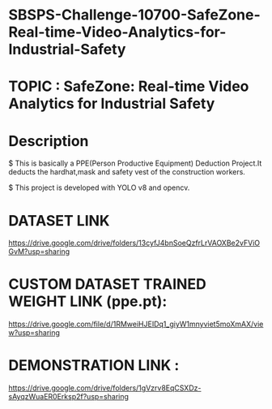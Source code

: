 # SBSPS-Challenge-10700-SafeZone-Real-time-Video-Analytics-for-Industrial-Safety

# TOPIC : SafeZone: Real-time Video Analytics for Industrial Safety

# Description
$ This is basically a PPE(Person Productive Equipment) Deduction Project.It deducts the hardhat,mask and safety vest of the construction workers.

$ This project is developed with YOLO v8 and opencv.

# DATASET LINK

https://drive.google.com/drive/folders/13cyfJ4bnSoeQzfrLrVAOXBe2vFViOGvM?usp=sharing

# CUSTOM DATASET TRAINED WEIGHT LINK (ppe.pt):

https://drive.google.com/file/d/1RMweiHJEIDq1_giyW1mnyviet5moXmAX/view?usp=sharing

# DEMONSTRATION LINK : 

https://drive.google.com/drive/folders/1gVzrv8EqCSXDz-sAyqzWuaER0Erksp2f?usp=sharing
